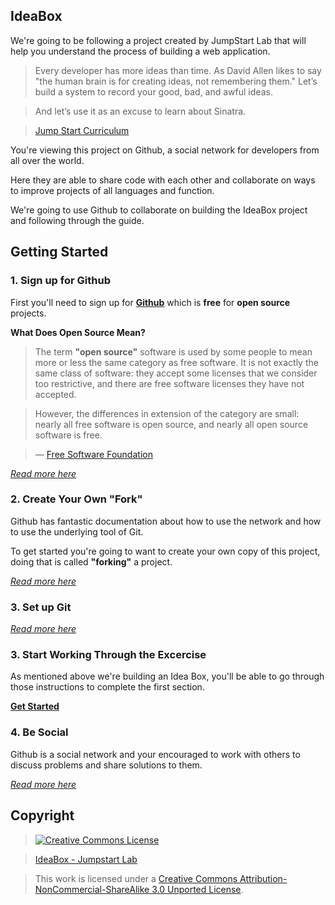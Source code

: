 ## IdeaBox

We're going to be following a project created by JumpStart Lab that will help you understand the process of building a web application.

> Every developer has more ideas than time. As David Allen likes to say "the human brain is for creating ideas, not remembering them." Let’s build a system to record your good, bad, and awful ideas.

> And let’s use it as an excuse to learn about Sinatra.

> [Jump Start Curriculum](http://tutorials.jumpstartlab.com/projects/idea_box.html)

You're viewing this project on Github, a social network for developers from all over the world.

Here they are able to share code with each other and collaborate on ways to improve projects
of all languages and function.

We're going to use Github to collaborate on building the IdeaBox project and following through the guide.

## Getting Started

### 1. Sign up for Github

First you'll need to sign up for [**Github**](github.com/signup) which is **free** for **open source** projects.

**What Does Open Source Mean?**

> The term **"open source"** software is used by some people to mean more or less the same category as free software. 
> It is not exactly the same class of software: they accept some licenses that we consider too restrictive, 
> and there are free software licenses they have not accepted.

> However, the differences in extension of the category are small: nearly all free software is open source,
> and nearly all open source software is free.

> — [Free Software Foundation](https://www.gnu.org/philosophy/categories.html)

[_Read more here_](https://help.github.com/articles/signing-up-for-a-new-github-account)

### 2. Create Your Own "Fork"

Github has fantastic documentation about how to use the network and how to use the underlying tool of Git.

To get started you're going to want to create your own copy of this project, doing that is called **"forking"** a project.

[_Read more here_](https://help.github.com/articles/fork-a-repo)

### 3. Set up Git

[_Read more here_](https://help.github.com/articles/set-up-git)

### 3. Start Working Through the Excercise

As mentioned above we're building an Idea Box, you'll be able to go through those instructions to complete the first section.

[**Get Started**](http://tutorials.jumpstartlab.com/projects/idea_box.html#i0:-getting-started)

### 4. Be Social

Github is a social network and your encouraged to work with others to discuss problems and share solutions to them.

[_Read more here_](https://help.github.com/articles/be-social)

## Copyright

> [![Creative Commons License](http://i.creativecommons.org/l/by-nc-sa/3.0/88x31.png)](http://creativecommons.org/licenses/by-nc-sa/3.0/)  

> [IdeaBox - Jumpstart Lab](http://tutorials.jumpstartlab.com/projects/idea_box.html)  

> This work is licensed under a [Creative Commons Attribution-NonCommercial-ShareAlike 3.0 Unported License](http://creativecommons.org/licenses/by-nc-sa/3.0/).